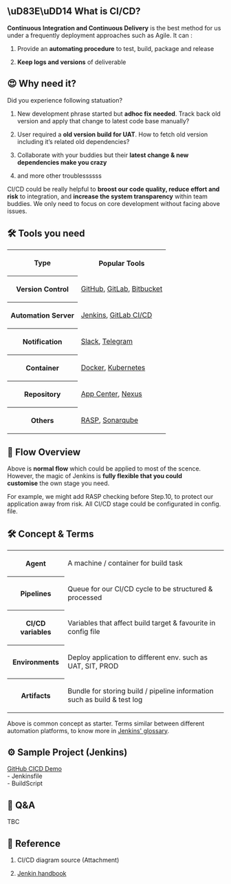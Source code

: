 <h2>\uD83E\uDD14&nbsp;What is CI/CD?</h2>

<p><strong>Continuous Integration and Continuous Delivery</strong>&nbsp;is the best method for us under a frequently deployment approaches such as Agile. It can :</p>

<ol>
	<li>
	<p>Provide an&nbsp;<strong>automating procedure</strong>&nbsp;to test, build, package and release</p>
	</li>
	<li>
	<p><strong>Keep logs and versions</strong>&nbsp;of deliverable</p>
	</li>
</ol>

<h2>😍&nbsp;Why need it?</h2>

<p>Did you experience following statuation?</p>

<ol>
	<li>
	<p>New development phrase started but&nbsp;<strong>adhoc fix needed</strong>. Track back old version and apply that change to latest code base manually?</p>
	</li>
	<li>
	<p>User required a&nbsp;<strong>old version build for UAT</strong>. How to fetch old version including it&rsquo;s related old dependencies?</p>
	</li>
	<li>
	<p>Collaborate with your buddies but their&nbsp;<strong>latest change &amp; new dependencies make you crazy</strong></p>
	</li>
	<li>
	<p>and more other troublessssss</p>
	</li>
</ol>

<p>CI/CD could be really helpful to&nbsp;<strong>broost our code quality, reduce effort and risk</strong>&nbsp;to integration, and&nbsp;<strong>increase the system transparency</strong>&nbsp;within team buddies. We only need to focus on core development without facing above issues.</p>

<h2>🛠&nbsp;Tools you need</h2>

<table>
	<tbody>
		<tr>
			<th>
			<p><strong>Type</strong></p>
			</th>
			<th>
			<p><strong>Popular Tools</strong></p>
			</th>
		</tr>
		<tr>
			<th>
			<p><strong>Version Control</strong></p>
			</th>
			<td>
			<p><a href="https://github.com/">GitHub</a>,&nbsp;<a href="https://gitlab.com/">GitLab</a>,&nbsp;<a href="https://bitbucket.org/">Bitbucket</a></p>
			</td>
		</tr>
		<tr>
			<th>
			<p><strong>Automation Server</strong></p>
			</th>
			<td>
			<p><a href="https://www.jenkins.io/">Jenkins</a>,&nbsp;<a href="https://docs.gitlab.com/">GitLab CI/CD</a></p>
			</td>
		</tr>
		<tr>
			<th>
			<p><strong>Notification</strong></p>
			</th>
			<td>
			<p><a href="https://slack.com/">Slack</a>,&nbsp;<a href="https://telegram.org/">Telegram</a></p>
			</td>
		</tr>
		<tr>
			<th>
			<p><strong>Container</strong></p>
			</th>
			<td>
			<p><a href="https://www.docker.com/">Docker</a>,&nbsp;<a href="https://kubernetes.io/">Kubernetes</a></p>
			</td>
		</tr>
		<tr>
			<th>
			<p><strong>Repository</strong></p>
			</th>
			<td>
			<p><a href="https://appcenter.ms/">App Center</a>,&nbsp;<a href="https://www.sonatype.com/products/nexus-repository">Nexus</a></p>
			</td>
		</tr>
		<tr>
			<th>
			<p><strong>Others</strong></p>
			</th>
			<td>
			<p><a href="https://www.checkpoint.com/cyber-hub/cloud-security/what-is-runtime-application-self-protection-rasp/">RASP</a>,&nbsp;<a href="https://www.sonarqube.org/">Sonarqube</a></p>
			</td>
		</tr>
	</tbody>
</table>

<h2>📍&nbsp;Flow Overview</h2>

<p>Above is&nbsp;<strong>normal flow</strong>&nbsp;which could be applied to most of the scence. However, the magic of Jenkins is&nbsp;<strong>fully flexible that you could customise</strong>&nbsp;the own stage you need.</p>

<p>For example, we might add RASP checking before Step.10, to protect our application away from risk. All CI/CD stage could be configurated in config. file.</p>

<h2>🛠&nbsp;Concept &amp; Terms</h2>

<table>
	<tbody>
		<tr>
			<th>
			<p><strong>Agent</strong></p>
			</th>
			<td>
			<p>A machine / container for build task</p>
			</td>
		</tr>
		<tr>
			<th>
			<p><strong>Pipelines</strong></p>
			</th>
			<td>
			<p>Queue for our CI/CD cycle to be structured &amp; processed</p>
			</td>
		</tr>
		<tr>
			<th>
			<p><strong>CI/CD variables</strong></p>
			</th>
			<td>
			<p>Variables that affect build target &amp; favourite in config file</p>
			</td>
		</tr>
		<tr>
			<th>
			<p><strong>Environments</strong></p>
			</th>
			<td>
			<p>Deploy application to different env. such as UAT, SIT, PROD</p>
			</td>
		</tr>
		<tr>
			<th>
			<p><strong>Artifacts</strong></p>
			</th>
			<td>
			<p>Bundle for storing build / pipeline information such as build &amp; test log</p>
			</td>
		</tr>
	</tbody>
</table>

<p>Above is common concept as starter. Terms similar between different automation platforms, to know more in&nbsp;<a href="https://www.jenkins.io/doc/book/glossary/">Jenkins&#39; glossary</a>.</p>

<h2>⚙&nbsp;Sample Project (Jenkins)</h2>

<p><a href="https://github.com/TonyMak/cicddemo">GitHub CICD Demo</a><br />
- Jenkinsfile<br />
- BuildScript</p>

<h2>📍&nbsp;Q&amp;A</h2>

<p>TBC</p>

<h2>📖&nbsp;Reference</h2>

<ol>
	<li>
	<p>CI/CD diagram source (Attachment)</p>
	</li>
	<li>
	<p><a href="https://www.jenkins.io/doc/book/getting-started/">Jenkin handbook</a></p>
	</li>
</ol>

<p>&nbsp;</p>

<p>&nbsp;</p>
